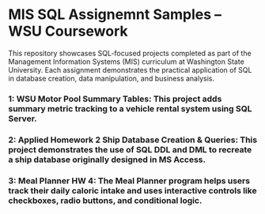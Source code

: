 # MIS SQL Assignemnt Samples – WSU Coursework

This repository showcases SQL-focused projects completed as part of the Management Information Systems (MIS) curriculum at Washington State University.
Each assignment demonstrates the practical application of SQL in database creation, data manipulation, and business analysis.

### 1: WSU Motor Pool Summary Tables: This project adds summary metric tracking to a vehicle rental system using SQL Server.

### 2: Applied Homework 2 Ship Database Creation & Queries: This project demonstrates the use of SQL DDL and DML to recreate a ship database originally designed in MS Access.

### 3: Meal Planner HW 4: The Meal Planner program helps users track their daily caloric intake and uses interactive controls like checkboxes, radio buttons, and conditional logic.
